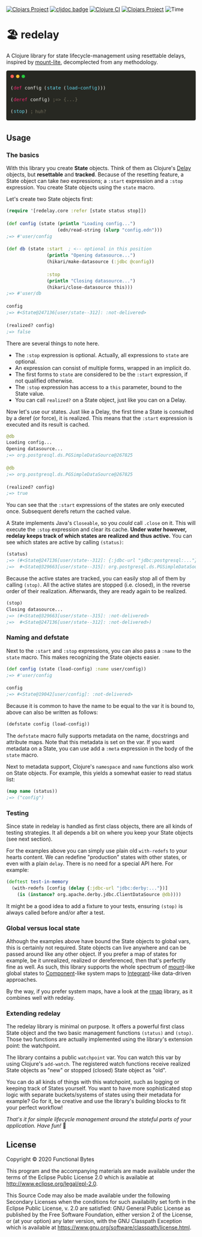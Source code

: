 [![Clojars Project](https://img.shields.io/clojars/v/functionalbytes/redelay.svg)](https://clojars.org/functionalbytes/redelay)
[![cljdoc badge](https://cljdoc.org/badge/functionalbytes/redelay)](https://cljdoc.org/d/functionalbytes/redelay/CURRENT)
[![Clojure CI](https://github.com/aroemers/redelay/workflows/Clojure%20CI/badge.svg?branch=master)](https://github.com/aroemers/redelay/actions?query=workflow%3A%22Clojure+CI%22)
[![Clojars Project](https://img.shields.io/clojars/dt/functionalbytes/redelay?color=blue)](https://clojars.org/functionalbytes/redelay)
![Time](https://img.shields.io/badge/time-delayed-brightgreen)

# 🏖 redelay

A Clojure library for state lifecycle-management using resettable delays, inspired by [mount-lite](https://github.com/aroemers/mount-lite), decomplected from any methodology.

![Banner](banner.png)

## Usage

### The basics

With this library you create **State** objects.
Think of them as Clojure's [Delay](https://clojuredocs.org/clojure.core/delay) objects, but **resettable** and **tracked**.
Because of the resetting feature, a State object can take _two_ expressions; a `:start` expression and a `:stop` expression.
You create State objects using the `state` macro.

Let's create two State objects first:

```clj
(require '[redelay.core :refer [state status stop]])

(def config (state (println "Loading config...")
                   (edn/read-string (slurp "config.edn")))
;=> #'user/config

(def db (state :start  ; <-- optional in this position
               (println "Opening datasource...")
               (hikari/make-datasource (:jdbc @config))

               :stop
               (println "Closing datasource...")
               (hikari/close-datasource this)))
;=> #'user/db

config
;=> #<State@247136[user/state--312]: :not-delivered>

(realized? config)
;=> false
```

There are several things to note here.

- The `:stop` expression is optional. Actually, all expressions to `state` are optional.
- An expression can consist of multiple forms, wrapped in an implicit do.
- The first forms to `state` are considered to be the `:start` expression, if not qualified otherwise.
- The `:stop` expression has access to a `this` parameter, bound to the State value.
- You can call `realized?` on a State object, just like you can on a Delay.

Now let's use our states.
Just like a Delay, the first time a State is consulted by a deref (or force), it is realized.
This means that the `:start` expression is executed and its result is cached.

```clj
@db
Loading config...
Opening datasource...
;=> org.postgresql.ds.PGSimpleDataSource@267825

@db
;=> org.postgresql.ds.PGSimpleDataSource@267825

(realized? config)
;=> true
```

You can see that the `:start` expressions of the states are only executed once.
Subsequent derefs return the cached value.

A State implements Java's `Closeable`, so you _could_ call `.close` on it.
This will execute the `:stop` expression and clear its cache.
**Under water however, redelay keeps track of which states are realized and thus active.**
You can see which states are active by calling `(status)`:

```clj
(status)
;=> (#<State@247136[user/state--312]: {:jdbc-url "jdbc:postgresql:..."}>
;=>  #<State@329663[user/state--315]: org.postgresql.ds.PGSimpleDataSource@267825>)
```

Because the active states are tracked, you can easily stop all of them by calling `(stop)`.
All the active states are stopped (i.e. closed), in the reverse order of their realization.
Afterwards, they are ready again to be realized.

```clj
(stop)
Closing datasource...
;=> (#<State@329663[user/state--315]: :not-delivered>
;=>  #<State@247136[user/state--312]: :not-delivered>)
```

### Naming and defstate

Next to the `:start` and `:stop` expressions, you can also pass a `:name` to the `state` macro.
This makes recognizing the State objects easier.

```clj
(def config (state (load-config) :name user/config))
;=> #'user/config

config
;=> #<State@19042[user/config]: :not-delivered>
```

Because it is common to have the name to be equal to the var it is bound to, above can also be written as follows:

```clj
(defstate config (load-config))
```

The `defstate` macro fully supports metadata on the name, docstrings and attribute maps.
Note that this metadata is set on the var.
If you want metadata on a State, you can use add a `:meta` expression in the body of the `state` macro.

Next to metadata support, Clojure's `namespace` and `name` functions also work on State objects.
For example, this yields a somewhat easier to read status list:

```clj
(map name (status))
;=> ("config")
```

### Testing

Since state in redelay is handled as first class objects, there are all kinds of testing strategies.
It all depends a bit on where you keep your State objects (see next section).

For the examples above you can simply use plain old `with-redefs` to your hearts content.
We can redefine "production" states with other states, or even with a plain `delay`.
There is no need for a special API here.
For example:

```clj
(deftest test-in-memory
  (with-redefs [config (delay {:jdbc-url "jdbc:derby:..."})]
    (is (instance? org.apache.derby.jdbc.ClientDataSource @db))))
```

It might be a good idea to add a fixture to your tests, ensuring `(stop)` is always called before and/or after a test.

### Global versus local state

Although the examples above have bound the State objects to global vars, this is certainly not required.
State objects can live anywhere and can be passed around like any other object.
If you prefer a map of states for example, be it unrealized, realized or dereferenced, then that's perfectly fine as well.
As such, this library supports the whole spectrum of [mount](https://github.com/aroemers/mount-lite)-like global states to [Component](https://github.com/stuartsierra/component)-like system maps to [Integrant](https://github.com/weavejester/integrant)-like data-driven approaches.

By the way, if you prefer system maps, have a look at the [rmap](https://github.com/aroemers/rmap) library, as it combines well with redelay.

### Extending redelay

The redelay library is minimal on purpose.
It offers a powerful first class State object and the two basic management functions `(status)` and `(stop)`.
Those two functions are actually implemented using the library's extension point: the watchpoint.

The library contains a public `watchpoint` var.
You can watch this var by using Clojure's `add-watch`.
The registered watch functions receive realized State objects as "new" or stopped (closed) State object as "old".

You can do all kinds of things with this watchpoint, such as logging or keeping track of States yourself.
You want to have more sophisticated stop logic with separate buckets/systems of states using their metadata for example?
Go for it, be creative and use the library's building blocks to fit your perfect workflow!

_That's it for simple lifecycle management around the stateful parts of your application. Have fun!_ 🚀

## License

Copyright © 2020 Functional Bytes

This program and the accompanying materials are made available under the
terms of the Eclipse Public License 2.0 which is available at
http://www.eclipse.org/legal/epl-2.0.

This Source Code may also be made available under the following Secondary
Licenses when the conditions for such availability set forth in the Eclipse
Public License, v. 2.0 are satisfied: GNU General Public License as published by
the Free Software Foundation, either version 2 of the License, or (at your
option) any later version, with the GNU Classpath Exception which is available
at https://www.gnu.org/software/classpath/license.html.
